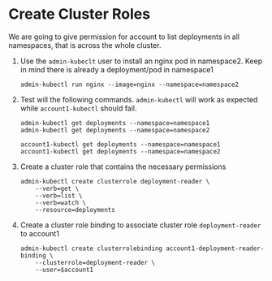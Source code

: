 # Create Cluster Roles

We are going to give permission for account to list deployments in all namespaces, that is across the whole cluster.

1. Use the `admin-kubeclt` user to install an nginx pod in namespace2. Keep in mind there is already a deployment/pod in namespace1

       admin-kubectl run nginx --image=nginx --namespace=namespace2
       
2. Test will the following commands. `admin-kubectl` will work as expected while `account1-kubectl` should fail.

       admin-kubectl get deployments --namespace=namespace1
       admin-kubectl get deployments --namespace=namespace2

       account1-kubectl get deployments --namespace=namespace1
       account1-kubectl get deployments --namespace=namespace2
       
3. Create a cluster role that contains the necessary permissions

       admin-kubectl create clusterrole deployment-reader \
           --verb=get \
           --verb=list \
           --verb=watch \
           --resource=deployments

3. Create a cluster role binding to associate cluster role `deployment-reader` to account1

       admin-kubectl create clusterrolebinding account1-deployment-reader-binding \
           --clusterrole=deployment-reader \
           --user=$account1
   
